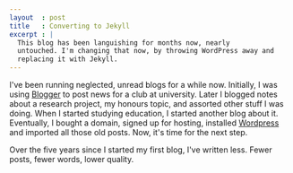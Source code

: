 ```yaml
---
layout  : post
title   : Converting to Jekyll
excerpt : |
  This blog has been languishing for months now, nearly
  untouched. I'm changing that now, by throwing WordPress away and
  replacing it with Jekyll.
---
```


I've been running neglected, unread blogs for a while now. Initially, I was
using [Blogger][1] to post news for a club at university. Later I blogged
notes about a research project, my honours topic, and assorted other stuff I
was doing. When I started studying education, I started another blog about 
it. Eventually, I bought a domain, signed up for hosting, installed
[Wordpress][2] and imported all those old posts. Now, it's time for the next
step.

[1]: http://www.blogger.com/
[2]: http://www.wordpress.org/

Over the five years since I started my first blog, I've written less. Fewer
posts, fewer words, lower quality. 

